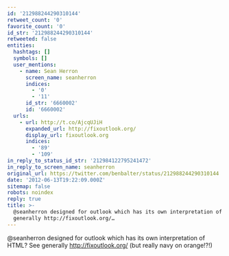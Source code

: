 ```yaml
---
id: '212988244290310144'
retweet_count: '0'
favorite_count: '0'
id_str: '212988244290310144'
retweeted: false
entities:
  hashtags: []
  symbols: []
  user_mentions:
    - name: Sean Herron
      screen_name: seanherron
      indices:
        - '0'
        - '11'
      id_str: '6660002'
      id: '6660002'
  urls:
    - url: http://t.co/AjcqUJiH
      expanded_url: http://fixoutlook.org/
      display_url: fixoutlook.org
      indices:
        - '89'
        - '109'
in_reply_to_status_id_str: '212984122795241472'
in_reply_to_screen_name: seanherron
original_url: https://twitter.com/benbalter/status/212988244290310144
date: '2012-06-13T19:22:09.000Z'
sitemap: false
robots: noindex
reply: true
title: >-
  @seanherron designed for outlook which has its own interpretation of HTML? See
  generally http://fixoutlook.org/…
---
```


@seanherron designed for outlook which has its own interpretation of HTML? See generally http://fixoutlook.org/ (but really navy on orange!?!)